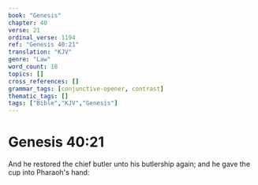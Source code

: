 ```yaml
---
book: "Genesis"
chapter: 40
verse: 21
ordinal_verse: 1194
ref: "Genesis 40:21"
translation: "KJV"
genre: "Law"
word_count: 18
topics: []
cross_references: []
grammar_tags: [conjunctive-opener, contrast]
thematic_tags: []
tags: ["Bible","KJV","Genesis"]
---
```


# Genesis 40:21

And he restored the chief butler unto his butlership again; and he gave the cup into Pharaoh's hand:
